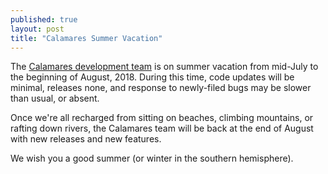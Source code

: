 ```yaml
---
published: true
layout: post
title: "Calamares Summer Vacation"
---
```

The [Calamares development team](https://calamares.io/about/)
is on summer vacation from mid-July to the beginning of August, 2018.
During this time, code updates will be minimal, releases none,
and response to newly-filed bugs may be slower than usual, or absent.

Once we're all recharged from sitting on beaches, climbing mountains,
or rafting down rivers, the Calamares team will be back at the end of
August with new releases and new features.

We wish you a good summer (or winter in the southern hemisphere).
